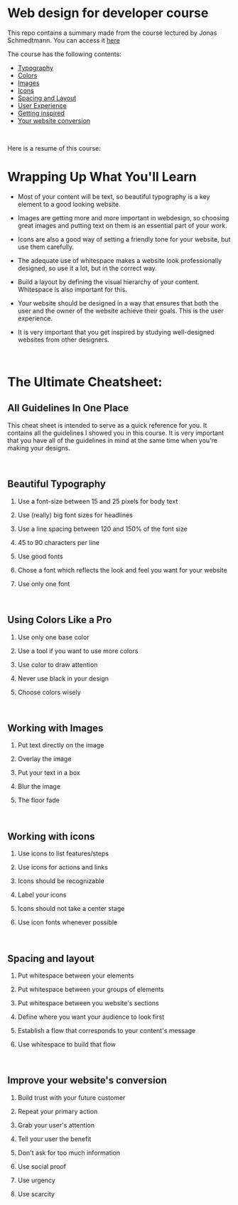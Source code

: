 # Web design for developer course

This repo contains a summary made from the course lectured by Jonas Schmedtmann. You can access it [here](https://www.udemy.com/course/web-design-secrets/learn/lecture/2744024)

The course has the following contents:

- [Typography](classes/01_typography.md)
- [Colors](classes/02_colors.md)
- [Images](classes/03_images.md)
- [Icons](classes/04_icons.md)
- [Spacing and Layout](classes/05_spacing_and_layout.md)
- [User Experience](classes/06_introduction_to_user_experience.md)
- [Getting inspired](classes/07_getting_inspired.md)
- [Your website conversion](classes/08_improve_your_website_conversion.md)

<br>

Here is a resume of this course:

# Wrapping Up What You'll Learn

- Most of your content will be text, so beautiful typography is a key element to a good looking website.

- Images are getting more and more important in webdesign, so choosing great images and putting text on them is an essential part of your work.

- Icons are also a good way of setting a friendly tone for your website, but use them carefully.

- The adequate use of whitespace makes a website look professionally designed, so use it a lot, but in the correct way.

- Build a layout by defining the visual hierarchy of your content. Whitespace is also important for this.

- Your website should be designed in a way that ensures that both the user and the owner of the website achieve their goals. This is the user experience.

- It is very important that you get inspired by studying well-designed websites from other designers.

<br>

# The Ultimate Cheatsheet:

## All Guidelines In One Place

This cheat sheet is intended to serve as a quick reference for you.
It contains all the guidelines I showed you in this course.
It is very important that you have all of the guidelines in mind at the same time when you're making your designs.

<br>

## Beautiful Typography

1. Use a font-size between 15 and 25 pixels for body text

2. Use (really) big font sizes for headlines

3. Use a line spacing between 120 and 150% of the font size

4. 45 to 90 characters per line

5. Use good fonts

6. Chose a font which reflects the look and feel you want for your website

7. Use only one font

<br>

## Using Colors Like a Pro

1. Use only one base color

2. Use a tool if you want to use more colors

3. Use color to draw attention

4. Never use black in your design

5. Choose colors wisely

<br>

## Working with Images

1. Put text directly on the image

2. Overlay the image

3. Put your text in a box

4. Blur the image

5. The floor fade

<br>

## Working with icons

1. Use icons to list features/steps

2. Use icons for actions and links

3. Icons should be recognizable

4. Label your icons

5. Icons should not take a center stage

6. Use icon fonts whenever possible

<br>

## Spacing and layout

1. Put whitespace between your elements

2. Put whitespace between your groups of elements

3. Put whitespace between you website's sections

4. Define where you want your audience to look first

5. Establish a flow that corresponds to your content's message

6. Use whitespace to build that flow

<br>

## Improve your website's conversion

1. Build trust with your future customer

2. Repeat your primary action

3. Grab your user's attention

4. Tell your user the benefit

5. Don't ask for too much information

6. Use social proof

7. Use urgency

8. Use scarcity
